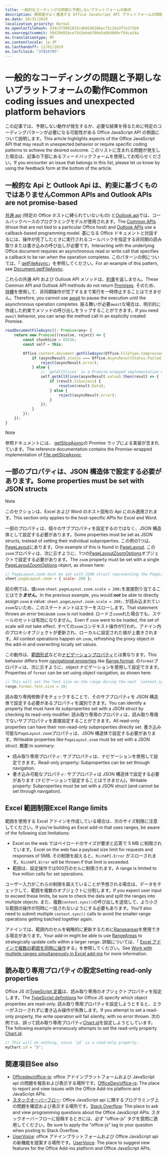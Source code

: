 ```yaml
---
title: 一般的なコーディングの問題と予期しないプラットフォームの動作
description: 開発者がよく遭遇する Office JavaScript API プラットフォームの問題の一覧です。
ms.date: 10/31/2019
localization_priority: Normal
ms.openlocfilehash: d39c379961833cdb924628becf2c2da3f7e271b9
ms.sourcegitcommit: 59d29d01bce7543ebebf86e5a86db00cf54ca14a
ms.translationtype: MT
ms.contentlocale: ja-JP
ms.lasthandoff: 11/01/2019
ms.locfileid: "37924795"
---
```

# <a name="common-coding-issues-and-unexpected-platform-behaviors"></a><span data-ttu-id="973cf-103">一般的なコーディングの問題と予期しないプラットフォームの動作</span><span class="sxs-lookup"><span data-stu-id="973cf-103">Common coding issues and unexpected platform behaviors</span></span>

<span data-ttu-id="973cf-104">この記事では、予期しない動作が発生するか、必要な結果を得るために特定のコーディングパターンが必要になる可能性がある Office JavaScript API の側面について説明します。</span><span class="sxs-lookup"><span data-stu-id="973cf-104">This article highlights aspects of the Office JavaScript API that may result in unexpected behavior or require specific coding patterns to achieve the desired outcome.</span></span> <span data-ttu-id="973cf-105">このリストに含まれる問題が発生した場合は、記事の下部にあるフィードバックフォームを使用してお知らせください。</span><span class="sxs-lookup"><span data-stu-id="973cf-105">If you encounter an issue that belongs in this list, please let us know by using the feedback form at the bottom of the article.</span></span>

## <a name="common-apis-and-outlook-apis-are-not-promise-based"></a><span data-ttu-id="973cf-106">一般的な Api と Outlook Api は、約束に基づくものではありません</span><span class="sxs-lookup"><span data-stu-id="973cf-106">Common APIs and Outlook APIs are not promise-based</span></span>

<span data-ttu-id="973cf-107">[共通 api](/javascript/api/office) (特定の Office ホストに縛られていないもの) と[Outlook api](/javascript/api/outlook)では、コールバックベースのプログラミングモデルが使用されます。</span><span class="sxs-lookup"><span data-stu-id="973cf-107">The [Common APIs](/javascript/api/office) (those that are not tied to a particular Office host) and [Outlook APIs](/javascript/api/outlook) use a callback-based programming model.</span></span> <span data-ttu-id="973cf-108">基になる Office ドキュメントと対話するには、操作が完了したときに実行されるコールバックを指定する非同期の読み取りまたは書き込みの呼び出しが必要です。</span><span class="sxs-lookup"><span data-stu-id="973cf-108">Interacting with the underlying Office document requires an asynchronous read or write call that specifies a callback to be ran when the operation completes.</span></span> <span data-ttu-id="973cf-109">このパターンの例については、「 [getFileAsync](/javascript/api/office/office.document#getfileasync-filetype--options--callback-)」を参照してください。</span><span class="sxs-lookup"><span data-stu-id="973cf-109">For an example of this pattern, see [Document.getFileAsync](/javascript/api/office/office.document#getfileasync-filetype--options--callback-).</span></span>

<span data-ttu-id="973cf-110">これらの共通 API および Outlook API メソッドは、[約束](https://developer.mozilla.org/docs/Web/JavaScript/Reference/Global_Objects/Promise)を返しません。</span><span class="sxs-lookup"><span data-stu-id="973cf-110">These Common API and Outlook API methods do not return [Promises](https://developer.mozilla.org/docs/Web/JavaScript/Reference/Global_Objects/Promise).</span></span> <span data-ttu-id="973cf-111">そのため、[待機](https://developer.mozilla.org/docs/Web/JavaScript/Reference/Operators/await)を使用して、非同期操作が完了するまで実行を一時停止することはできません。</span><span class="sxs-lookup"><span data-stu-id="973cf-111">Therefore, you cannot use [await](https://developer.mozilla.org/docs/Web/JavaScript/Reference/Operators/await) to pause the execution until the asynchronous operation completes.</span></span> <span data-ttu-id="973cf-112">振る舞いが必要`await`な場合は、明示的に作成した約束でメソッドの呼び出しをラップすることができます。</span><span class="sxs-lookup"><span data-stu-id="973cf-112">If you need `await` behavior, you can wrap the method call in an explicitly created Promise.</span></span>

```js
readDocumentFileAsync(): Promise<any> {
    return new Promise((resolve, reject) => {
        const chunkSize = 65536;
        const self = this;

        Office.context.document.getFileAsync(Office.FileType.Compressed, { sliceSize: chunkSize }, (asyncResult) => {
            if (asyncResult.status === Office.AsyncResultStatus.Failed) {
                reject(asyncResult.error);
            } else {
                // `getAllSlices` is a Promise-wrapped implementation of File.getSliceAsync.
                self.getAllSlices(asyncResult.value).then(result => {
                    if (result.IsSuccess) {
                        resolve(result.Data);
                    } else {
                        reject(asyncResult.error);
                    }
                });
            }
        });
    });
}
```

> [!NOTE]
> <span data-ttu-id="973cf-113">参照ドキュメントには、 [getSliceAsync](/javascript/api/office/office.file#getsliceasync-sliceindex--callback-)の Promise ラップによる実装が含まれています。</span><span class="sxs-lookup"><span data-stu-id="973cf-113">The reference documentation contains the Promise-wrapped implementation of [File.getSliceAsync](/javascript/api/office/office.file#getsliceasync-sliceindex--callback-).</span></span>

## <a name="some-properties-must-be-set-with-json-structs"></a><span data-ttu-id="973cf-114">一部のプロパティは、JSON 構造体で設定する必要があります。</span><span class="sxs-lookup"><span data-stu-id="973cf-114">Some properties must be set with JSON structs</span></span>

> [!NOTE]
> <span data-ttu-id="973cf-115">このセクションは、Excel および Word のホスト固有の Api にのみ適用されます。</span><span class="sxs-lookup"><span data-stu-id="973cf-115">This section only applies to the host-specific APIs for Excel and Word.</span></span>

<span data-ttu-id="973cf-116">一部のプロパティは、個々のサブプロパティを設定するのではなく、JSON 構造体として設定する必要があります。</span><span class="sxs-lookup"><span data-stu-id="973cf-116">Some properties must be set as JSON structs, instead of setting their individual subproperties.</span></span> <span data-ttu-id="973cf-117">この例の1つは、 [PageLayout](/javascript/api/excel/excel.pagelayout)にあります。</span><span class="sxs-lookup"><span data-stu-id="973cf-117">One example of this is found in [PageLayout](/javascript/api/excel/excel.pagelayout).</span></span> <span data-ttu-id="973cf-118">この`zoom`プロパティは、次に示すように、1つの[PageLayoutZoomOptions](/javascript/api/excel/excel.pagelayoutzoomoptions)オブジェクトで設定する必要があります。</span><span class="sxs-lookup"><span data-stu-id="973cf-118">The `zoom` property must be set with a single [PageLayoutZoomOptions](/javascript/api/excel/excel.pagelayoutzoomoptions) object, as shown here:</span></span>

```js
// PageLayout.zoom must be set with JSON struct representing the PageLayoutZoomOptions object.
sheet.pageLayout.zoom = { scale: 200 };
```

<span data-ttu-id="973cf-119">前の例では、値`zoom` `sheet.pageLayout.zoom.scale = 200;`を直接割り当てることはでき***ません***。</span><span class="sxs-lookup"><span data-stu-id="973cf-119">In the previous example, you would ***not*** be able to directly assign `zoom` a value: `sheet.pageLayout.zoom.scale = 200;`.</span></span> <span data-ttu-id="973cf-120">が読み込まれてい`zoom`ないため、このステートメントはエラーをスローします。</span><span class="sxs-lookup"><span data-stu-id="973cf-120">That statement throws an error because `zoom` is not loaded.</span></span> <span data-ttu-id="973cf-121">ロードさ`zoom`れた場合でも、スケールのセットは有効になりません。</span><span class="sxs-lookup"><span data-stu-id="973cf-121">Even if `zoom` were to be loaded, the set of scale will not take effect.</span></span> <span data-ttu-id="973cf-122">すべての`zoom`コンテキスト操作が行われ、アドイン内のプロキシオブジェクトが更新され、ローカルに設定された値が上書きされます。</span><span class="sxs-lookup"><span data-stu-id="973cf-122">All context operations happen on `zoom`, refreshing the proxy object in the add-in and overwriting locally set values.</span></span>

<span data-ttu-id="973cf-123">この動作は、[範囲形式](/javascript/api/excel/excel.range#format)などの[ナビゲーションプロパティ](../excel/excel-add-ins-advanced-concepts.md#scalar-and-navigation-properties)とは異なります。</span><span class="sxs-lookup"><span data-stu-id="973cf-123">This behavior differs from [navigational properties](../excel/excel-add-ins-advanced-concepts.md#scalar-and-navigation-properties) like [Range.format](/javascript/api/excel/excel.range#format).</span></span> <span data-ttu-id="973cf-124">の`format`プロパティは、次に示すように、object ナビゲーションを使用して設定できます。</span><span class="sxs-lookup"><span data-stu-id="973cf-124">Properties of `format` can be set using object navigation, as shown here:</span></span>

```js
// This will set the font size on the range during the next `content.sync()`.
range.format.font.size = 10;
```

<span data-ttu-id="973cf-125">読み取り専用修飾子をチェックすることで、そのサブプロパティを JSON 構造体で設定する必要があるプロパティを識別できます。</span><span class="sxs-lookup"><span data-stu-id="973cf-125">You can identify a property that must have its subproperties set with a JSON struct by checking its read-only modifier.</span></span> <span data-ttu-id="973cf-126">読み取り専用のプロパティは、読み取り専用でないサブプロパティを直接設定することができます。</span><span class="sxs-lookup"><span data-stu-id="973cf-126">All read-only properties can have their non-read-only subproperties directly set.</span></span> <span data-ttu-id="973cf-127">書き込み可能な`PageLayout.zoom`プロパティは、JSON 構造体で設定する必要があります。</span><span class="sxs-lookup"><span data-stu-id="973cf-127">Writeable properties like `PageLayout.zoom` must be set with a JSON struct.</span></span> <span data-ttu-id="973cf-128">概要:</span><span class="sxs-lookup"><span data-stu-id="973cf-128">In summary:</span></span>

- <span data-ttu-id="973cf-129">読み取り専用プロパティ: サブプロパティは、ナビゲーションを使用して設定できます。</span><span class="sxs-lookup"><span data-stu-id="973cf-129">Read-only property: Subproperties can be set through navigation.</span></span>
- <span data-ttu-id="973cf-130">書き込み可能なプロパティ: サブプロパティは JSON 構造体で設定する必要があります (ナビゲーションで設定することはできません)。</span><span class="sxs-lookup"><span data-stu-id="973cf-130">Writable property: Subproperties must be set with a JSON struct (and cannot be set through navigation).</span></span>

## <a name="excel-range-limits"></a><span data-ttu-id="973cf-131">Excel 範囲制限</span><span class="sxs-lookup"><span data-stu-id="973cf-131">Excel Range limits</span></span>

<span data-ttu-id="973cf-132">範囲を使用する Excel アドインを作成している場合は、次のサイズ制限に注意してください。</span><span class="sxs-lookup"><span data-stu-id="973cf-132">If you're building an Excel add-in that uses ranges, be aware of the following size limitations:</span></span>

- <span data-ttu-id="973cf-133">Excel on the web ではペイロードのサイズが要求と応答で 5 MB に制限されています。</span><span class="sxs-lookup"><span data-stu-id="973cf-133">Excel on the web has a payload size limit for requests and responses of 5MB.</span></span> <span data-ttu-id="973cf-134">その制限を超えると、`RichAPI.Error` がスローされます。</span><span class="sxs-lookup"><span data-stu-id="973cf-134">`RichAPI.Error` will be thrown if that limit is exceeded.</span></span>
- <span data-ttu-id="973cf-135">範囲は、設定操作では500万のセルに制限されます。</span><span class="sxs-lookup"><span data-stu-id="973cf-135">A range is limited to five million cells for set operations.</span></span>

<span data-ttu-id="973cf-136">ユーザー入力がこれらの制限を超えていることが予想される場合は、データをチェックして、範囲を複数のオブジェクトに分割します。</span><span class="sxs-lookup"><span data-stu-id="973cf-136">If you expect user input to exceed these limits, be sure to check the data and split the ranges into multiple objects.</span></span> <span data-ttu-id="973cf-137">また、複数`context.sync()`の呼び出しを送信して、より小さな範囲の操作が同時に一括されないようにする必要もあります。</span><span class="sxs-lookup"><span data-stu-id="973cf-137">You'll also need to submit multiple `context.sync()` calls to avoid the smaller range operations getting batched together again.</span></span>

<span data-ttu-id="973cf-138">アドインでは、範囲内のセルを戦略的に更新するために[Rangeareas](/javascript/api/excel/excel.rangeareas)を使用できる場合があります。</span><span class="sxs-lookup"><span data-stu-id="973cf-138">Your add-in might be able to use [RangeAreas](/javascript/api/excel/excel.rangeareas) to strategically update cells within a larger range.</span></span> <span data-ttu-id="973cf-139">詳細については、「 [Excel アドインで複数の範囲を同時に操作](../excel/excel-add-ins-multiple-ranges.md)する」を参照してください。</span><span class="sxs-lookup"><span data-stu-id="973cf-139">See [Work with multiple ranges simultaneously in Excel add-ins](../excel/excel-add-ins-multiple-ranges.md) for more information.</span></span>

## <a name="setting-read-only-properties"></a><span data-ttu-id="973cf-140">読み取り専用プロパティの設定</span><span class="sxs-lookup"><span data-stu-id="973cf-140">Setting read-only properties</span></span>

<span data-ttu-id="973cf-141">Office JS の[TypeScript 定義](/referencing-the-javascript-api-for-office-library-from-its-cdn.md)は、読み取り専用のオブジェクトプロパティを指定します。</span><span class="sxs-lookup"><span data-stu-id="973cf-141">The [TypeScript definitions](/referencing-the-javascript-api-for-office-library-from-its-cdn.md) for Office JS specify which object properties are read-only.</span></span> <span data-ttu-id="973cf-142">読み取り専用プロパティを設定しようとすると、エラーがスローされずに書き込み操作が失敗します。</span><span class="sxs-lookup"><span data-stu-id="973cf-142">If you attempt to set a read-only property, the write operation will fail silently, with no error thrown.</span></span> <span data-ttu-id="973cf-143">次の例では、誤って読み取り専用プロパティ[Chart.id](/javascript/api/excel/excel.chart#id)を設定しようとしています。</span><span class="sxs-lookup"><span data-stu-id="973cf-143">The following example erroneously attempts to set the read-only property [Chart.id](/javascript/api/excel/excel.chart#id).</span></span>

```js
// This will do nothing, since `id` is a read-only property.
myChart.id = "5";
```

## <a name="see-also"></a><span data-ttu-id="973cf-144">関連項目</span><span class="sxs-lookup"><span data-stu-id="973cf-144">See also</span></span>

- <span data-ttu-id="973cf-145">[Officedev/office-js](https://github.com/OfficeDev/office-js/issues): office アドインプラットフォームおよび JavaScript api の問題を報告および表示する場所です。</span><span class="sxs-lookup"><span data-stu-id="973cf-145">[OfficeDev/office-js](https://github.com/OfficeDev/office-js/issues): The place to report and view issues with the Office Add-ins platform and JavaScript APIs.</span></span>
- <span data-ttu-id="973cf-146">[スタックオーバーフロー](https://stackoverflow.com/questions/tagged/office-js): Office JavaScript api に関するプログラミング上の問題を確認および表示する場所です。</span><span class="sxs-lookup"><span data-stu-id="973cf-146">[Stack Overflow](https://stackoverflow.com/questions/tagged/office-js): The place to ask and view programming questions about the Office JavaScript APIs.</span></span> <span data-ttu-id="973cf-147">スタックオーバーフローに投稿するときには、必ず "office-js" タグを質問に適用してください。</span><span class="sxs-lookup"><span data-stu-id="973cf-147">Be sure to apply the "office-js" tag to your question when posting to Stack Overflow.</span></span>
- <span data-ttu-id="973cf-148">[UserVoice](https://officespdev.uservoice.com/): office アドインプラットフォームおよび Office JavaScript api の新機能を提案する場所です。</span><span class="sxs-lookup"><span data-stu-id="973cf-148">[UserVoice](https://officespdev.uservoice.com/): The place to suggest new features for the Office Add-ins platform and Office JavaScript APIs.</span></span>
